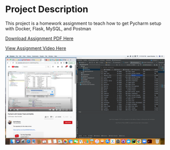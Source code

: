 # Project Description
This project is a homework assignment to teach how to get Pycharm setup with Docker, Flask, MySQL, and Postman


[Download Assignment PDF Here](PPFSQL-Homework.pdf)

[View Assignment Video Here](https://youtu.be/QbMWNgrfAFg)

![Pycharm Data Query](screenshots/query.png) 
